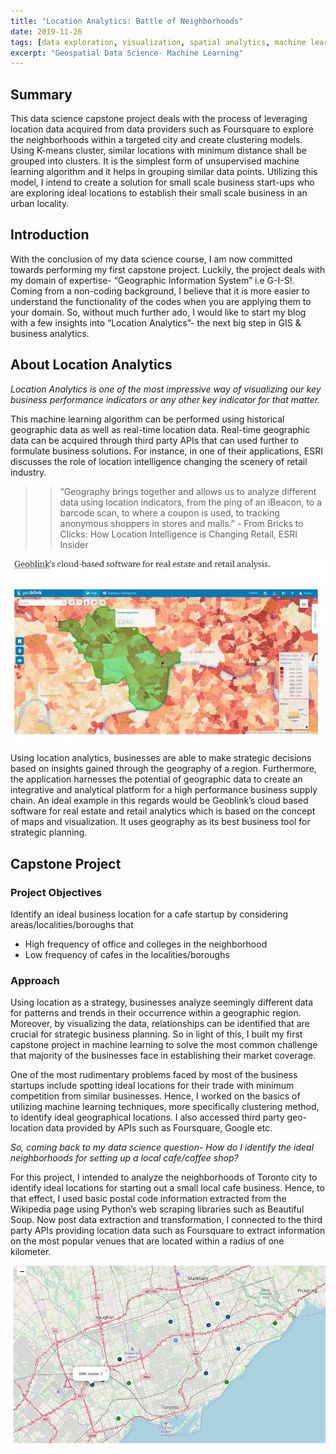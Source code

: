 ```yaml
---
title: "Location Analytics: Battle of Neighborhoods"
date: 2019-11-26
tags: [data exploration, visualization, spatial analytics, machine learning, k-means cluster]
excerpt: "Geospatial Data Science- Machine Learning"
---
```



## **Summary**
This data science capstone project deals with the process of leveraging location data acquired from data providers such as Foursquare to explore the neighborhoods within a targeted city and create clustering models. Using K-means cluster, similar locations with minimum distance shall be grouped into clusters. It is the simplest form of unsupervised machine learning algorithm and it helps in grouping similar data points. Utilizing this model, I intend to create a solution for small scale business start-ups who are exploring ideal locations to establish their small scale business in an urban locality.

## **Introduction**
With the conclusion of my data science course, I am now committed towards performing my first capstone project. Luckily, the project deals with my domain of expertise- “Geographic Information System” i.e G-I-S!. Coming from a non-coding background, I believe that it is more easier to understand the functionality of the codes when you are applying them to your domain. So, without much further ado, I would like to start my blog with a few insights into “Location Analytics”- the next big step in GIS & business analytics.

## **About Location Analytics**
*Location Analytics is one of the most impressive way of visualizing our key business performance indicators or any other key indicator for that matter.*

This machine learning algorithm can be performed using historical geographic data as well as real-time location data. Real-time geographic data can be acquired through third party APIs that can used further to formulate business solutions. For instance, in one of their applications, ESRI discusses the role of location intelligence changing the scenery of retail industry.

>>“Geography brings together and allows us to analyze different data using location indicators, from the ping of an iBeacon, to a barcode scan, to where a coupon is used, to tracking anonymous shoppers in stores and malls.”
                                    - From Bricks to Clicks: How Location Intelligence is Changing Retail, ESRI Insider

![Geoblink Application](https://github.com/veena1486/veena1486.github.io/blob/master/images/capstone/Geoblink.png)<br>

Using location analytics, businesses are able to make strategic decisions based on insights gained through the geography of a region. Furthermore, the application harnesses the potential of geographic data to create an integrative and analytical platform for a high performance business supply chain. An ideal example in this regards would be Geoblink’s cloud based software for real estate and retail analytics which is based on the concept of maps and visualization. It uses geography as its best business tool for strategic planning.

## **Capstone Project**
### **Project Objectives**
Identify an ideal business location for a cafe startup by considering areas/localities/boroughs that
 - High frequency of office and colleges in the neighborhood
 - Low frequency of cafes in the localities/boroughs

### **Approach**
Using location as a strategy, businesses analyze seemingly different data for patterns and trends in their occurrence within a geographic region. Moreover, by visualizing the data, relationships can be identified that are crucial for strategic business planning. So in light of this, I built my first capstone project in machine learning to solve the most common challenge that majority of the businesses face in establishing their market coverage.

One of the most rudimentary problems faced by most of the business startups include spotting ideal locations for their trade with minimum competition from similar businesses. Hence, I worked on the basics of utilizing machine learning techniques, more specifically clustering method, to identify ideal geographical locations. I also accessed third party geo-location data provided by APIs such as Foursquare, Google etc.

*So, coming back to my data science question- How do I identify the ideal neighborhoods for setting up a local cafe/coffee shop?*

For this project, I intended to analyze the neighborhoods of Toronto city to identify ideal locations for starting out a small local cafe business. Hence, to that effect, I used basic postal code information extracted from the Wikipedia page using Python’s web scraping libraries such as Beautiful Soup. Now post data extraction and transformation, I connected to the third party APIs providing location data such as Foursquare to extract information on the most popular venues that are located within a radius of one kilometer.

![NoCafe](https://github.com/veena1486/veena1486.github.io/blob/master/images/capstone/Nocafes_map.JPG)



